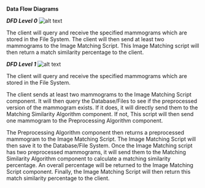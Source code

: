 **Data Flow Diagrams**

***DFD Level 0***
![alt text](https://github.com/rogov-dvp/medical-imaging-matching/tree/main/docs/project_requirements/dfd_level0.jpg)

The client will query and receive the specified mammograms which are stored in the File System. The client will then send at least two mammograms to the Image Matching Script. This Image Matching script will then return a match similarity percentage to the client. 


***DFD Level 1***
![alt text](https://github.com/rogov-dvp/medical-imaging-matching/tree/main/docs/project_requirements/dfd_level1.jpg)

The client will query and receive the specified mammograms which are stored in the File System.

The client sends at least two mammograms to the Image Matching Script component. It will then query the Database/Files to see if the preprocessed version of the mammogram exists. If it does, it will directly send them to the Matching Similarity Algorithm component. If not, This script will then send one mammogram to the Preprocessing Algorithm component. 

The Preprocessing Algorithm component then returns a preprocessed mammogram to the Image Matching Script. The Image Matching Script will then save it to the Database/File System. Once the Image Matching script has two preprocessed mammograms, it will send them to the Matching Similarity Algorithm component to calculate a matching similarity percentage. An overall percentage will be returned to the Image Matching Script component. Finally, the Image Matching Script will then return this match similarity percentage to the client.
